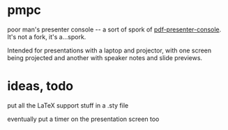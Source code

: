 # pmpc

poor man's presenter console -- a sort of spork of
[pdf-presenter-console](https://github.com/davvil/pdfpc). It's not a
fork, it's a...spork.

Intended for presentations with a laptop and projector, with one screen
being projected and another with speaker notes and slide previews.

# ideas, todo

put all the LaTeX support stuff in a .sty file

eventually put a timer on the presentation screen too
